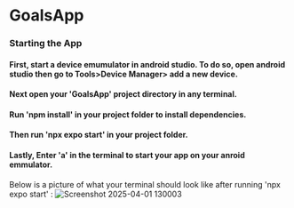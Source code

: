 # GoalsApp

### Starting the App

#### First, start a device emumulator in android studio. To do so, open android studio then go to Tools>Device Manager> add a new device.

#### Next open your 'GoalsApp' project directory in any terminal.
#### Run 'npm install' in your project folder to install dependencies. 
#### Then run 'npx expo start' in your project folder. 
#### Lastly, Enter 'a' in the terminal to start your app on your anroid emmulator.


 Below is a picture of what your terminal should look like after running 'npx expo start' :
![Screenshot 2025-04-01 130003](https://github.com/user-attachments/assets/a7a2c2af-f045-487e-bf2e-ba2751fd0c16)


